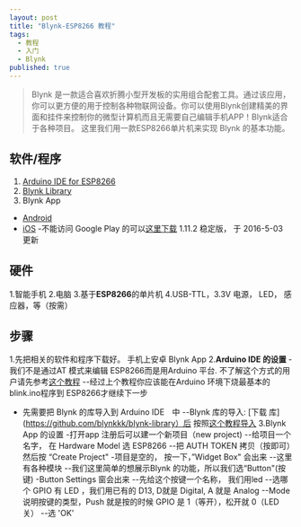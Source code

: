 ```yaml
---
layout: post
title: "Blynk-ESP8266 教程"
tags: 
  - 教程
  - 入门
  - Blynk
published: true
---
```


>Blynk 是一款适合喜欢折腾小型开发板的实用组合配套工具。通过该应用，你可以更方便的用于控制各种物联网设备。你可以使用Blynk创建精美的界面和挂件来控制你的微型计算机而且无需要自己编辑手机APP！Blynk适合于各种项目。 这里我们用一款ESP8266单片机来实现 Blynk 的基本功能。

## 软件/程序
1. [Arduino IDE for ESP8266](https://github.com/esp8266/Arduino)
2. [Blynk Library](https://github.com/blynkkk/blynk-library)
3. Blynk App
 - [Android](https://play.google.com/store/apps/details?id=cc.blynk)
 - [iOS](https://itunes.apple.com/us/app/blynk-control-arduino-raspberry/id808760481?mt=8)
 -不能访问 Google Play 的可以[这里下载](http://www.bing.com) 1.11.2 稳定版， 于 2016-5-03 更新
 
## 硬件
1.智能手机
2.电脑
3.基于**ESP8266**的单片机
4.USB-TTL，3.3V 电源， LED， 感应器，等（按需）
## 步骤
1.先把相关的软件和程序下载好。 手机上安卓 Blynk App
2.**Arduino IDE 的设置**
-我们不是通过AT 模式来编辑 ESP8266而是用Arduino 平台. 不了解这个方式的用户请先参考[这个教程](http://www.geek-workshop.com/thread-26170-1-1.html)
--经过上个教程你应该能在Arduino 环境下烧最基本的blink.ino程序到 ESP8266才继续下一步
- 先需要把 Blynk 的库导入到 Arduino IDE　中
--Blynk 库的导入: [下载 库](https://github.com/blynkkk/blynk-library）后 按照[这个教程导入](http://www.arduino.cc/en/guide/libraries)
3.Blynk App 的设置
-打开app 注册后可以建一个新项目（new project)
--给项目一个名字， 在 Hardware Model 选 ESP8266
--把 AUTH TOKEN 拷贝（按即可）然后按 “Create Project"
-项目是空的， 按一下，”Widget Box" 会出来
--这里有各种模块
--我们这里简单的想展示Blynk 的功能，所以我们选“Button"(按键)
-Button Settings 窗会出来
--先给这个按键一个名称， 我们用led
--选哪个 GPIO 有 LED ，我们用已有的 D13, D就是 Digital, A 就是 Analog
--Mode 说明按键的类型，Push 就是按的时候 GPIO 是 1（等开），松开就 0（LED 关）
--选 'OK'